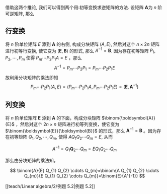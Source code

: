 借助这两个推论, 我们可以得到两个用:初等变换求逆矩阵的方法. 
设矩阵 $\boldsymbol{A}$为 $n$ 阶可逆矩阵, 那么
## 行变换
将 $n$ 阶单位矩阵 $E$ 添到 $\boldsymbol{A}$ 的右侧, 构成分块矩阵 $(A, E)$, 然后对这个 $n \times 2 n$ 矩阵进行初等行变换, 使它变为 $(\boldsymbol{E}, \boldsymbol{B})$ 的形式, 那么 $A^{-1}=\boldsymbol{B}$. 因为存在初等矩阵 $P_{1}, P_{2}, \cdots, P_{m}$ 使得 $P_{m} \cdots P_{2} P_{1} A=E$ ，那么
$$
A^{-1}=P_{m} \cdots P_{2} P_{1}=P_{m} \cdots P_{2} P_{1} E
$$
故利用分块矩阵的乘法即知
$$
P_{m} \cdots P_{2} P_{1}(A, E)=\left(P_{m} \cdots P_{2} P_{1} A, P_{m} \cdots P_{2} P_{1} E\right)=\left(\boldsymbol{E}, \boldsymbol{A}^{-1}\right)
$$
## 列变换
将 $n$ 阶单位矩阵 $\boldsymbol{E}$ 添到 $\boldsymbol{A}$ 的下面，构成分块矩阵 $\binom{\boldsymbol{A}}{E}$ ，然后对这个 $2 n \times n$ 矩阵进行初等列变换，使它变为 $\binom{\boldsymbol{E}}{\boldsymbol{B}}$ 的形式，那么 $\boldsymbol{A}^{-1}=\boldsymbol{B}$ 。因为存在初等矩阵 $Q_{1}, Q_{2}, \cdots, Q_{m}$, 使得 $A Q_{1} Q_{2} \cdots Q_{m}=E$, 从而

$$
A^{-1}=Q_{1} \boldsymbol{Q}_{2} \cdots Q_{m}=E Q_{1} Q_{2} \cdots Q_{m}
$$

那么由分块矩阵的乘法知，

$$
\binom{A}{E} Q_{1} Q_{2} \cdots Q_{m}=\binom{A Q_{1} Q_{2} \cdots Q_{m}}{E Q_{1} Q_{2} \cdots Q_{m}}=\binom{E}{A^{-1}}
$$

[[teach/Linear algebra/2/例题 5.2|例题 5.2]]